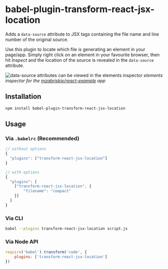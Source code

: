 # babel-plugin-transform-react-jsx-location

Adds a `data-source` attribute to JSX tags containing the file name and 
line number of the original source.

Use this plugin to locate which file is generating an element in your
page/app. Simply right click on an element in your favourite browser, 
then hit *Inspect* and the location of the source is revealed in the 
`data-source` attribute.

![data-source attributes can be viewed in the elements inspector](https://cloud.githubusercontent.com/assets/1701763/22403856/ca7ba990-e624-11e6-98b2-49c97355e22d.png)
*elements inspector for the [mzabriskie/react-example](https://github.com/mzabriskie/react-example) app*

## Installation

```bash
npm install babel-plugin-transform-react-jsx-location
```

## Usage

### Via `.babelrc` (Recommended)

```js
// without options
{
  "plugins": ["transform-react-jsx-location"]
}

// with options
{
  "plugins": [
  	["transform-react-jsx-location", { 
  	    "filename": "compact"
    }]
  ]
}
```

### Via CLI

```sh
babel --plugins transform-react-jsx-location script.js
```

### Via Node API

```js
require('babel').transform('code', {
	plugins: ['transform-react-jsx-location']
})
```
